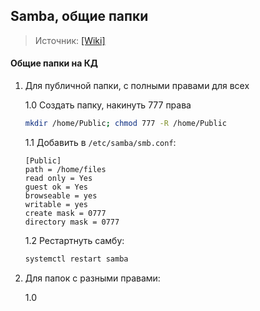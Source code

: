 ## Samba, общие папки
> Источник: [[Wiki]](https://www.altlinux.org/%D0%9E%D0%B1%D1%89%D0%B8%D0%B5_%D0%BF%D0%B0%D0%BF%D0%BA%D0%B8#%D0%9D%D0%B0%D1%81%D1%82%D1%80%D0%BE%D0%B9%D0%BA%D0%B0_%D1%81%D0%B5%D1%80%D0%B2%D0%B5%D1%80%D0%B0)

#### Общие папки на КД

1. Для публичной папки, с полными правами для всех

    1.0 Создать папку, накинуть 777 права
    ```bash
    mkdir /home/Public; chmod 777 -R /home/Public 
    ```

    1.1 Добавить в `/etc/samba/smb.conf`:
    ```smb
    [Public]
    path = /home/files
    read only = Yes
    guest ok = Yes
    browseable = yes
    writable = yes
    create mask = 0777
    directory mask = 0777
    ```

    1.2 Рестартнуть самбу:
    ```bash
    systemctl restart samba
    ```

2. Для папок с разными правами:

    1.0 